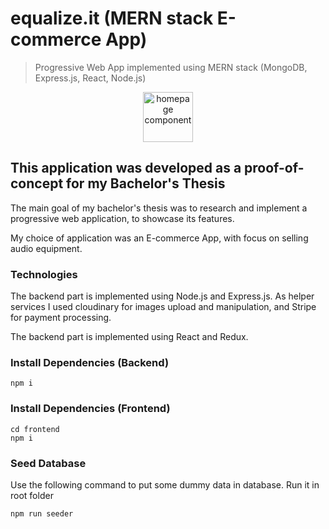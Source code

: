 # equalize.it (MERN stack E-commerce App)

>Progressive Web App implemented using MERN stack (MongoDB, Express.js, React, Node.js)

<div align="center">
 <img src="https://iili.io/5ENOFV.md.png" alt="homepage component" width="80vw"/>
</div>

## This application was developed as a proof-of-concept for my Bachelor's Thesis

The main goal of my bachelor's thesis was to research and implement a progressive web application, to showcase its features.

My choice of application was an E-commerce App, with focus on selling audio equipment.

### Technologies

The backend part is implemented using Node.js and Express.js. As helper services I used cloudinary for images upload and manipulation, and Stripe for payment processing.

The backend part is implemented using React and Redux.

### Install Dependencies (Backend)

```
npm i
```

### Install Dependencies (Frontend)

```
cd frontend
npm i
```

### Seed Database

Use the following command to put some dummy data in database.
Run it in root folder

```
npm run seeder
```
